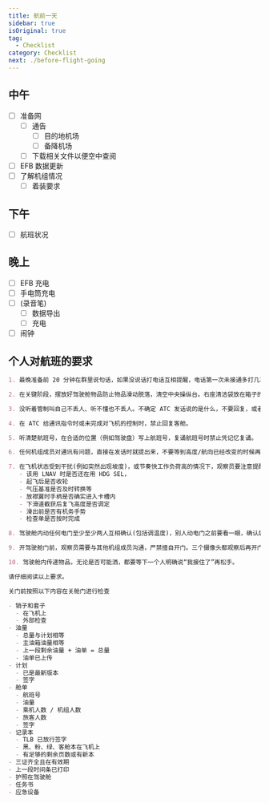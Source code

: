 ```yaml
---
title: 航前一天
sidebar: true
isOriginal: true
tag:
  - Checklist
category: Checklist
next: ./before-flight-going
---
```


## 中午

- [ ] 准备网
  - [ ] 通告
    - [ ] 目的地机场
    - [ ] 备降机场
  - [ ] 下载相关文件以便空中查阅
- [ ] EFB 数据更新
- [ ] 了解机组情况
  - [ ] 着装要求

## 下午

- [ ] 航班状况

## 晚上

- [ ] EFB 充电
- [ ] 手电筒充电
- [ ] (录音笔)
  - [ ] 数据导出
  - [ ] 充电
- [ ] 闹钟

## 个人对航班的要求

```markdown
1. 最晚准备前 20 分钟在群里说句话，如果没说话打电话互相提醒，电话第一次未接通多打几次

2. 在关键阶段，摆放好驾驶舱物品防止物品滑动脱落，清空中央操纵台。右座清洁袋放在箱子的右前侧。大瓶矿泉水放在箱子里或者三号风挡下的置物篮。

3. 没听着管制叫自己不丢人、听不懂也不丢人。不确定 ATC 发话说的是什么，不要回复，或者直接 say again(不带航班号)。严禁已读乱回。

4. 在 ATC 给通讯指令时或未完成对飞机的控制时，禁止回复客舱。

5. 听清楚航班号，在合适的位置（例如驾驶盘）写上航班号，复诵航班号时禁止凭记忆复诵。

6. 任何机组成员对通讯有问题，直接在发话时就提出来，不要等到高度/航向已经改变的时候再提出。

7. 在飞机状态受到干扰(例如突然出现坡度)，或节奏快工作负荷高的情况下，观察员要注意提醒程序，三人的注意力不要都放在一件事上，例如
   - 该用 LNAV 时是否还在用 HDG SEL，
   - 起飞后是否收轮
   - 气压基准是否及时转换等
   - 放襟翼时手柄是否确实进入卡槽内
   - 下滑道截获后复飞高度是否调定
   - 滑出前是否有机务手势
   - 检查单是否按时完成

8. 驾驶舱内动任何电门至少至少两人互相确认(包括调温度)，别人动电门之前要看一眼，确认后等一秒再动。如果来不及互相确认，则自己必须确保动的是对的，再跟其他人沟通。

9. 开驾驶舱门前，观察员需要与其他机组成员沟通，严禁擅自开门。三个摄像头都观察后再开门。

10. 驾驶舱内传递物品，无论是否可能洒，都要等下一个人明确说“我接住了”再松手。

请仔细阅读以上要求。
```

```markdown
关门前按照以下内容在关舱门进行检查

- 销子和套子
  - 在飞机上
  - 外部检查
- 油量
  - 总量与计划相等
  - 主油箱油量相等
  - 上一段剩余油量 + 油单 = 总量
  - 油单已上传
- 计划
  - 已是最新版本
  - 签字
- 舱单
  - 航班号
  - 油量
  - 乘机人数 / 机组人数
  - 旅客人数
  - 签字
- 记录本
  - TLB 已放行签字
  - 黑、粉、绿、客舱本在飞机上
  - 有足够的剩余页数或有新本
- 三证齐全且在有效期
- 上一段时间条已打印
- 护照在驾驶舱
- 任务书
- 应急设备
```
